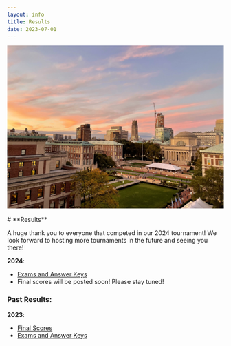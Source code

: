 ```yaml
---
layout: info
title: Results
date: 2023-07-01
---
```


<p align="center">
<img src="/assets/images/campus.png" alt="campus picture" width="800"/>
</p>
# **Results**

A huge thank you to everyone that competed in our 2024 tournament! We look forward to hosting more tournaments in the future and seeing you there!

**2024**:

-   [Exams and Answer Keys](https://drive.google.com/drive/u/2/folders/15oJshOCQmT-kuPleEQh862FIt3_7ljze)
-   Final scores will be posted soon! Please stay tuned!

### Past Results:

**2023**:

-   [Final Scores](https://drive.google.com/file/d/1rH8uxAEIBB7uNQa5ODV8KzsOhopJo2vJ/view?usp=sharing)
-   [Exams and Answer Keys](https://drive.google.com/drive/folders/15J2z5LFEVw5viRTbIxpFHrzvkNxoDg3R)
